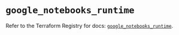# `google_notebooks_runtime`

Refer to the Terraform Registry for docs: [`google_notebooks_runtime`](https://registry.terraform.io/providers/hashicorp/google-beta/6.38.0/docs/resources/google_notebooks_runtime).

